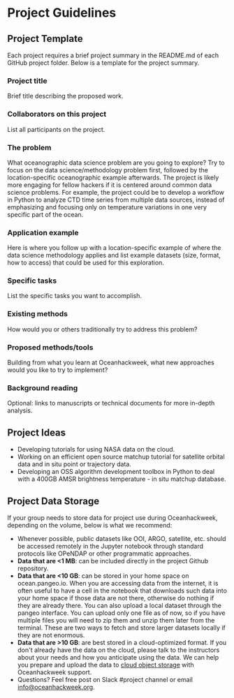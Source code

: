 <!-- 
++++++++++++++++++++++++++++++++++++++++++++++++++++
NOT USING THIS PAGE FOR OHW2020, CONSIDER REVIVING FOR LATER IN-PERSON EVENT. 
++++++++++++++++++++++++++++++++++++++++++++++++++++
-->


# Project Guidelines

## Project Template
Each project requires a brief project summary in the README.md of each GitHub project folder. Below is a template for the project summary.

### Project title

Brief title describing the proposed work.

### Collaborators on this project

List all participants on the project.

### The problem

What oceanographic data science problem are you going to explore? Try to focus on the data science/methodology problem first, followed by the location-specific oceanographic example afterwards. The project is likely more engaging for fellow hackers if it is centered around common data science problems. For example, the project could be to develop a workflow in Python to analyze CTD time series from multiple data sources, instead of emphasizing and focusing only on temperature variations in one very specific part of the ocean.

### Application example

Here is where you follow up with a location-specific example of where the data science methodology applies and list example datasets (size, format, how to access) that could be used for this exploration.

### Specific tasks

List the specific tasks you want to accomplish.

### Existing methods

How would you or others traditionally try to address this problem?

### Proposed methods/tools

Building from what you learn at Oceanhackweek, what new approaches would you like to try to implement?

### Background reading

Optional: links to manuscripts or technical documents for more in-depth analysis.



## Project Ideas
* Developing tutorials for using NASA data on the cloud.
* Working on an efficient open source matchup tutorial for satellite orbital data and in situ point or trajectory data.
* Developing an OSS algorithm development toolbox in Python to deal with a 400GB AMSR brightness temperature - in situ matchup database.
<!-- 
* [Argovis - a visualualization and API for accessing Argo data](https://argovis.colorado.edu/ng/home)
* [OHW18 Projects](https://oceanhackweek.github.io/projects.html)
-->


## Project Data Storage

If your group needs to store data for project use during Oceanhackweek, depending on the volume, below is what we recommend:
- Whenever possible, public datasets like OOI, ARGO, satellite, etc. should be accessed remotely in the Jupyter notebook through standard protocols like OPeNDAP or other programmatic approaches.
- **Data that are <1 MB**: can be included directly in the project Github repository.
- **Data that are <10 GB**: can be stored in your home space on ocean.pangeo.io. When you are accessing data from the internet, it is often useful to have a cell in the notebook that downloads such data into your home space if those data are not there, otherwise do nothing if they are already there. You can also upload a local dataset through the pangeo interface. You can upload only one file as of now, so if you have multiple files you will need to zip them and unzip them later from the terminal. These are two ways to fetch and store larger datasets locally if they are not enormous. 
- **Data that are >10 GB**: are best stored in a cloud-optimized format. If you don't already have the data on the cloud, please talk to the instructors about your needs and how you anticipate using the data. We can help you prepare and upload the data to [cloud object storage](https://en.wikipedia.org/wiki/Cloud_storage) with Oceanhackweek support.
- Questions? Feel free post on Slack #project channel or email [info@oceanhackweek.org](mailto:info@oceanhackweek.org).
